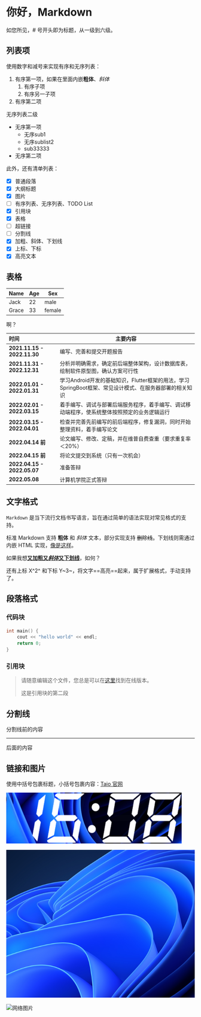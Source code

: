 # 你好，Markdown

如您所见，# 号开头即为标题，从一级到六级。


## 列表项

使用数字和减号来实现有序和无序列表：

1. 有序第一项，如果在里面内嵌**粗体**、*斜体*
    1. 有序子项
    2. 有序另一子项
2. 有序第二项

无序列表二级

- 无序第一项
    - 无序sub1
    - 无序sublist2
    - sub33333
- 无序第二项

此外，还有清单列表：

- [x] 普通段落
- [x] 大纲标题
- [x] 图片
- [ ] 有序列表、无序列表、TODO List
- [x] 引用块
- [x] 表格
- [ ] 超链接
- [ ] 分割线
- [x] 加粗、斜体、下划线
- [x] 上标、下标
- [x] 高亮文本

## 表格

| Name  | Age  | Sex    |
| ----- | ---- | ------ |
| Jack  | 22   | male   |
| Grace | 33   | female |

啊？

| **时间**                    | **主要内容**                                                 |
| :-------------------------- | ------------------------------------------------------------ |
| **2021.11.15 - 2022.11.30** | 编写、完善和提交开题报告                                     |
| **2021.11.31 - 2022.12.31** | 分析并明确需求，确定前后端整体架构，设计数据库表，绘制软件原型图，确认方案可行性 |
| **2022.01.01 - 2022.01.31** | 学习Android开发的基础知识，Flutter框架的用法，学习SpringBoot框架、常见设计模式、在服务器部署的相关知识 |
| **2022.02.01 - 2022.03.15** | 着手编写、调试与部署后端服务程序，着手编写、调试移动端程序，使系统整体按照预定的业务逻辑运行 |
| **2022.03.15 - 2022.04.01** | 检查并完善先前编写的前后端程序，修复漏洞，同时开始整理资料，着手编写论文 |
| **2022.04.14 前**           | 论文编写、修改、定稿，并在维普自费查重（要求重复率＜20%）    |
| **2022.04.15 前**           | 将论文提交到系统（只有一次机会）                             |
| **2022.04.15 - 2022.05.07** | 准备答辩                                                     |
| **2022.05.08**              | 计算机学院正式答辩                                           |


## 文字格式

`Markdown` 是当下流行文档书写语言，旨在通过简单的语法实现对常见格式的支持。

标准 Markdown 支持 **粗体** 和 *斜体* 文本，部分实现支持 ~~删除线~~。下划线则需通过内嵌 HTML 实现，<u>像是这样</u>。

如果我想<u>**又加粗又*斜体*又下划线**</u>，如何？

还有上标 X^2^ 和下标 Y~3~，将文字==高亮==起来，属于扩展格式，手动支持了。

## 段落格式

### 代码块

```cpp
int main() {
    cout << "hello world" << endl;
    return 0;
}
```

### 引用块

> 请随意编辑这个文件，您总是可以在[这里](https://docs.taio.app/#/cn/editor/hello-markdown)找到在线版本。
> 
> 这是引用块的第二段

## 分割线

分割线前的内容

---

后面的内容

## 链接和图片

使用中括号包裹标题，小括号包裹内容：[Taio 官网](https://taio.app/cn/)

![本地图片1](assets/small_img.png)

![](assets/windows11.png)

![网络图片]("https://p1.itc.cn/q_70/images01/20210608/2de4b5a9f4db46ee83b1081dc557929e.jpeg")




